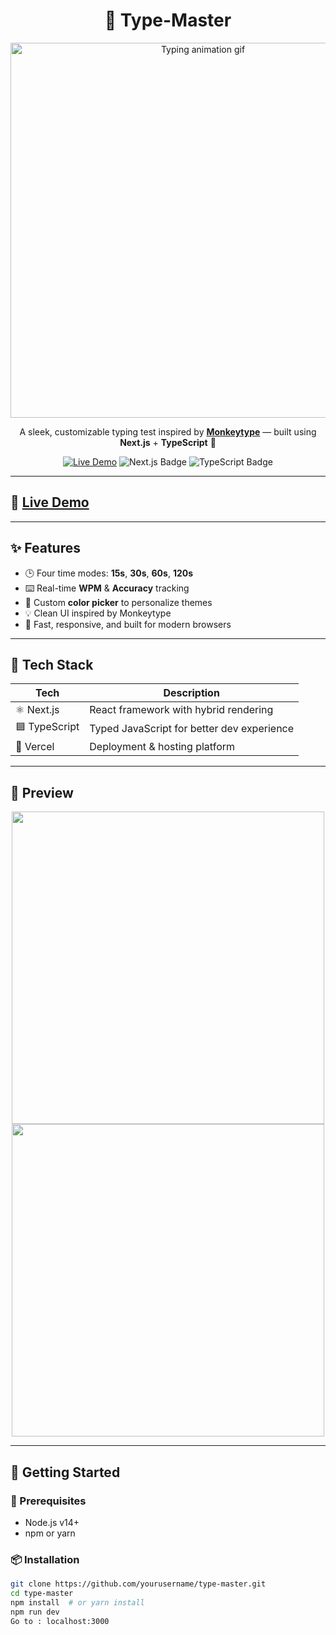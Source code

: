<h1 align="center">🎯 Type-Master</h1>

<p align="center">
  <img src="https://media.giphy.com/media/v1.Y2lkPTc5MGI3NjExdzRxbzZqZm8ybXU2em14N2tnd3E0djI4aTR4OTloM2MxYTFmZWtwZyZlcD12MV9naWZzX3NlYXJjaCZjdD1n/NzzkoUUI3Z3skheQWq/giphy.gif" width="600" alt="Typing animation gif" />
</p>

<p align="center">
  A sleek, customizable typing test inspired by <a href="https://monkeytype.com" target="_blank"><strong>Monkeytype</strong></a> — built using <strong>Next.js</strong> + <strong>TypeScript</strong> 🚀
</p>

<p align="center">
  <a href="https://type-master-eta-roan.vercel.app/"><img src="https://img.shields.io/badge/Live%20Demo-Online-blueviolet?style=for-the-badge&logo=vercel" alt="Live Demo" /></a>
  <img src="https://img.shields.io/badge/Next.js-black?style=for-the-badge&logo=nextdotjs" alt="Next.js Badge" />
  <img src="https://img.shields.io/badge/TypeScript-3178c6?style=for-the-badge&logo=typescript&logoColor=white" alt="TypeScript Badge" />
</p>

---

## 🔗 [Live Demo](https://type-master-eta-roan.vercel.app/)

---

## ✨ Features

- 🕒 Four time modes: **15s**, **30s**, **60s**, **120s**
- ⌨️ Real-time **WPM** & **Accuracy** tracking
- 🎨 Custom **color picker** to personalize themes
- 💡 Clean UI inspired by Monkeytype
- 🚀 Fast, responsive, and built for modern browsers

---

## 🧠 Tech Stack

| Tech | Description |
|------|-------------|
| ⚛️ Next.js | React framework with hybrid rendering |
| 🟦 TypeScript | Typed JavaScript for better dev experience |
| 🧪 Vercel | Deployment & hosting platform |

---

## 📸 Preview

<p align="center">
  <img src="https://github.com/user-attachments/assets/b8a1e5e3-e6b1-41cb-bba7-8be8512edd05" width="500" />
  <br/>
  <img src="https://github.com/user-attachments/assets/72fa2282-50c4-443b-86d5-711417c4166f" width="500" />
</p>

---

## 🚀 Getting Started

### 🧰 Prerequisites

- Node.js v14+
- npm or yarn

### 📦 Installation

```bash
git clone https://github.com/yourusername/type-master.git
cd type-master
npm install  # or yarn install
npm run dev
Go to : localhost:3000 
